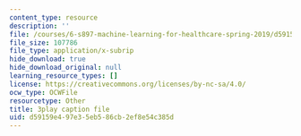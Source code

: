 ```yaml
---
content_type: resource
description: ''
file: /courses/6-s897-machine-learning-for-healthcare-spring-2019/d59159e497e35eb586cb2ef8e54c385d_0UFwGJe6ubg.vtt
file_size: 107786
file_type: application/x-subrip
hide_download: true
hide_download_original: null
learning_resource_types: []
license: https://creativecommons.org/licenses/by-nc-sa/4.0/
ocw_type: OCWFile
resourcetype: Other
title: 3play caption file
uid: d59159e4-97e3-5eb5-86cb-2ef8e54c385d
---
```

